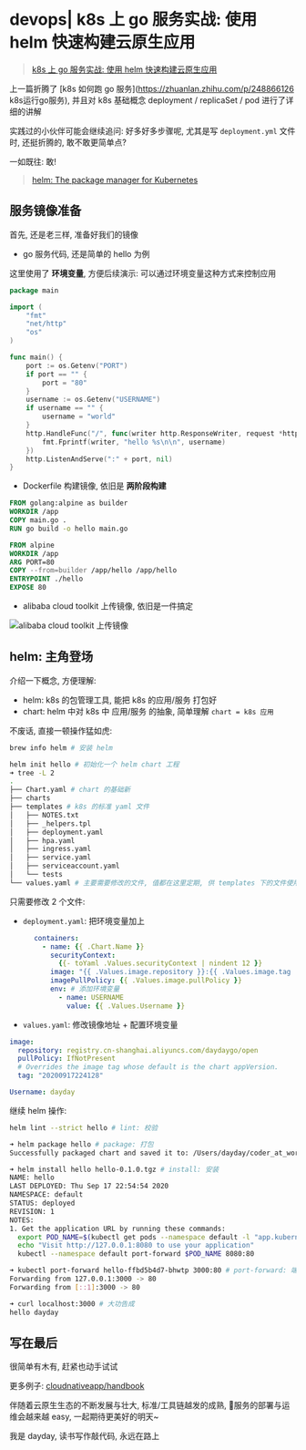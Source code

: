# devops| k8s 上 go 服务实战: 使用 helm 快速构建云原生应用
> [k8s 上 go 服务实战: 使用 helm 快速构建云原生应用](https://zhuanlan.zhihu.com/p/251261134 "k8s 上 go 服务实战: 使用 helm 快速构建云原生应用")

上一篇折腾了 [k8s 如何跑 go 服务](https://zhuanlan.zhihu.com/p/248866126 k8s运行go服务), 并且对 k8s 基础概念 deployment / replicaSet / pod 进行了详细的讲解

实践过的小伙伴可能会继续追问: 好多好多步骤呢, 尤其是写 `deployment.yml` 文件时, 还挺折腾的, 敢不敢更简单点?

一如既往: 敢!

> [helm: The package manager for Kubernetes](https://helm.sh/ "helm")

## 服务镜像准备

首先, 还是老三样, 准备好我们的镜像

- go 服务代码, 还是简单的 hello 为例

这里使用了 **环境变量**, 方便后续演示: 可以通过环境变量这种方式来控制应用

```go
package main

import (
    "fmt"
    "net/http"
    "os"
)

func main() {
    port := os.Getenv("PORT")
    if port == "" {
        port = "80"
    }
    username := os.Getenv("USERNAME")
    if username == "" {
        username = "world"
    }
    http.HandleFunc("/", func(writer http.ResponseWriter, request *http.Request) {
        fmt.Fprintf(writer, "hello %s\n\n", username)
    })
    http.ListenAndServe(":" + port, nil)
}
```

- Dockerfile 构建镜像, 依旧是 **两阶段构建**

```Dockerfile
FROM golang:alpine as builder
WORKDIR /app
COPY main.go .
RUN go build -o hello main.go

FROM alpine
WORKDIR /app
ARG PORT=80
COPY --from=builder /app/hello /app/hello
ENTRYPOINT ./hello
EXPOSE 80
```

- alibaba cloud toolkit 上传镜像, 依旧是一件搞定

![alibaba cloud toolkit 上传镜像](https://s1.ax1x.com/2020/09/17/wfd559.png)

## helm: 主角登场

介绍一下概念, 方便理解:
- helm: k8s 的包管理工具, 能把 k8s 的应用/服务 打包好
- chart: helm 中对 k8s 中 应用/服务 的抽象, 简单理解 `chart = k8s 应用`

不废话, 直接一顿操作猛如虎:

```sh
brew info helm # 安装 helm

helm init hello # 初始化一个 helm chart 工程
➜ tree -L 2
.
├── Chart.yaml # chart 的基础新
├── charts
├── templates # k8s 的标准 yaml 文件
│   ├── NOTES.txt
│   ├── _helpers.tpl
│   ├── deployment.yaml
│   ├── hpa.yaml
│   ├── ingress.yaml
│   ├── service.yaml
│   ├── serviceaccount.yaml
│   └── tests
└── values.yaml # 主要需要修改的文件, 值都在这里定期, 供 templates 下的文件使用
```

只需要修改 2 个文件:

- `deployment.yaml`: 把环境变量加上

```yaml
      containers:
        - name: {{ .Chart.Name }}
          securityContext:
            {{- toYaml .Values.securityContext | nindent 12 }}
          image: "{{ .Values.image.repository }}:{{ .Values.image.tag | default .Chart.AppVersion }}"
          imagePullPolicy: {{ .Values.image.pullPolicy }}
          env: # 添加环境变量
            - name: USERNAME
              value: {{ .Values.Username }}
```

- `values.yaml`: 修改镜像地址 + 配置环境变量

```yaml
image:
  repository: registry.cn-shanghai.aliyuncs.com/daydaygo/open
  pullPolicy: IfNotPresent
  # Overrides the image tag whose default is the chart appVersion.
  tag: "20200917224128"

Username: dayday
```

继续 helm 操作:

```sh
helm lint --strict hello # lint: 校验

➜ helm package hello # package: 打包
Successfully packaged chart and saved it to: /Users/dayday/coder_at_work/docker/k8s/helm_test/hello-0.1.0.tgz

➜ helm install hello hello-0.1.0.tgz # install: 安装
NAME: hello
LAST DEPLOYED: Thu Sep 17 22:54:54 2020
NAMESPACE: default
STATUS: deployed
REVISION: 1
NOTES:
1. Get the application URL by running these commands:
  export POD_NAME=$(kubectl get pods --namespace default -l "app.kubernetes.io/name=hello,app.kubernetes.io/instance=hello" -o jsonpath="{.items[0].metadata.name}")
  echo "Visit http://127.0.0.1:8080 to use your application"
  kubectl --namespace default port-forward $POD_NAME 8080:80

➜ kubectl port-forward hello-ffbd5b4d7-bhwtp 3000:80 # port-forward: 端口转发, 方便本地测试
Forwarding from 127.0.0.1:3000 -> 80
Forwarding from [::1]:3000 -> 80

➜ curl localhost:3000 # 大功告成
hello dayday
```

## 写在最后

很简单有木有, 赶紧也动手试试

更多例子: [cloudnativeapp/handbook](https://github.com/cloudnativeapp/handbook "Cloud Native App Handbook")

伴随着云原生生态的不断发展与壮大, 标准/工具链越发的成熟, 服务的部署与运维会越来越 easy, 一起期待更美好的明天~

我是 dayday, 读书写作敲代码, 永远在路上